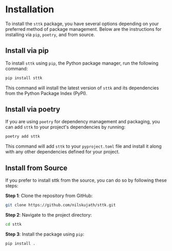 # Installation

To install the `sttk` package, you have several options depending on your preferred method of package management. Below are the instructions for installing via `pip`, `poetry`, and from source.

## Install via pip

To install `sttk` using `pip`, the Python package manager, run the following command:
```bash
pip install sttk
```
This command will install the latest version of `sttk` and its dependencies from the Python Package Index (PyPI).


## Install via poetry

If you are using `poetry` for dependency management and packaging, you can add `sttk` to your project's dependencies by running:
```bash
poetry add sttk
```
This command will add `sttk` to your `pyproject.toml` file and install it along with any other dependencies defined for your project.


## Install from Source

If you prefer to install sttk from the source, you can do so by following these steps:

**Step 1**: Clone the repository from GitHub:
```bash
git clone https://github.com/nilskujath/sttk.git
```

**Step 2**: Navigate to the project directory:
```bash
cd sttk
```

**Step 3**: Install the package using `pip`:
```bash
pip install .

```